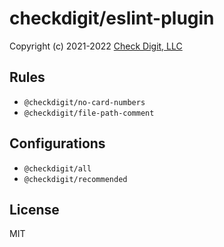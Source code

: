 # checkdigit/eslint-plugin

Copyright (c) 2021-2022 [Check Digit, LLC](https://checkdigit.com)

## Rules

- `@checkdigit/no-card-numbers`
- `@checkdigit/file-path-comment`

## Configurations

- `@checkdigit/all`
- `@checkdigit/recommended`

## License

MIT
